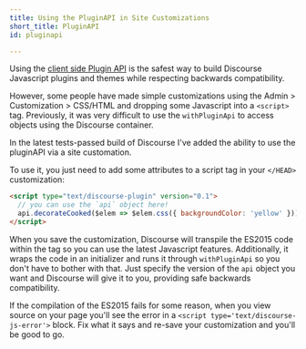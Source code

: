 ```yaml
---
title: Using the PluginAPI in Site Customizations
short_title: PluginAPI
id: pluginapi

---
```

Using the [client side Plugin API](https://meta.discourse.org/t/a-new-versioned-api-for-client-side-plugins/40051) is the safest way to build Discourse Javascript plugins and themes while respecting backwards compatibility. 

However, some people have made simple customizations using the Admin > Customization > CSS/HTML and dropping some Javascript into a `<script>` tag. Previously, it was very difficult to use the `withPluginApi` to access objects using the Discourse container.

In the latest tests-passed build of Discourse I've added the ability to use the pluginAPI via a site customation.

To use it, you just need to add some attributes to a script tag in your `</HEAD>` customization:

```html
<script type="text/discourse-plugin" version="0.1">
  // you can use the `api` object here!
  api.decorateCooked($elem => $elem.css({ backgroundColor: 'yellow' }));
</script>
```

When you save the customization, Discourse will transpile the ES2015 code within the tag so you can use the latest Javascript features. Additionally, it wraps the code in an initializer and runs it through `withPluginApi` so you don't have to bother with that. Just specify the version of the `api` object you want and Discourse will give it to you, providing safe backwards compatibility.

If the compilation of the ES2015 fails for some reason, when you view source on your page you'll see the error in a `<script type='text/discourse-js-error'>` block. Fix what it says and re-save your customization and you'll be good to go.
